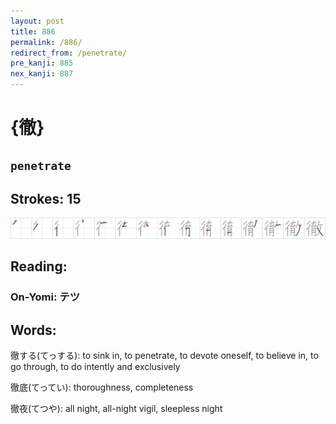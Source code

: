 ```yaml
---
layout: post
title: 886
permalink: /886/
redirect_from: /penetrate/
pre_kanji: 885
nex_kanji: 887
---
```


# {徹}

## `penetrate`

## Strokes: 15

<div class="stroke"><img src="../images/E5BEB9.png" /></div>

## Reading:

### On-Yomi: テツ

## Words:

徹する(てっする): to sink in, to penetrate, to devote oneself, to believe in, to go through, to do intently and exclusively

徹底(てってい): thoroughness, completeness

徹夜(てつや): all night, all-night vigil, sleepless night
